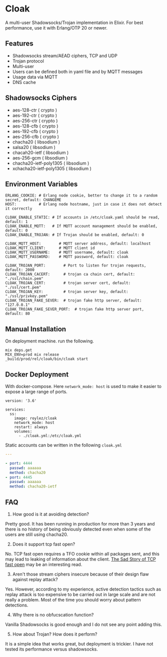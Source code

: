 # Cloak

A multi-user Shadowsocks/Trojan implementation in Elixir. For best performance, use it with Erlang/OTP 20 or newer.

## Features

* Shadowsocks stream/AEAD ciphers, TCP and UDP
* Trojan protocol
* Multi-user
* Users can be defined both in yaml file and by MQTT messages
* Usage data via MQTT
* DNS cache

## Shadowsocks Ciphers

* aes-128-ctr ( crypto )
* aes-192-ctr ( crypto )
* aes-256-ctr ( crypto )
* aes-128-cfb ( crypto )
* aes-192-cfb ( crypto )
* aes-256-cfb ( crypto )
* chacha20 ( libsodium )
* salsa20 ( libsodium )
* chacah20-ietf ( libsodium )
* aes-256-gcm ( libsodium )
* chacha20-ietf-poly1305 ( libsodium )
* xchacha20-ietf-poly1305 ( libsodium )

## Environment Variables

```
ERLANG_COOKIE: # Erlang node cookie, better to change it to a random secret, default: CHANGEME
HOST:          # Erlang node hostname, just in case it does not detect it correctly   

CLOAK_ENABLE_STATIC: # If accounts in /etc/cloak.yaml should be read, default: 1
CLOAK_ENABLE_MQTT:   # If MQTT account management should be enabled, default: 0
CLOAK_ENABLE_TROJAN: # If Trojan should be enabled, default: 0

CLOAK_MQTT_HOST:        # MQTT server address, default: localhost
CLOAK_MQTT_CLIENT:      # MQTT client id
CLOAK_MQTT_USERNAME:    # MQTT username, default: cloak
CLOAK_MQTT_PASSWORD:    # MQTT password, default: cloak

CLOAK_TROJAN_PORT:        # Port to listen for trojan requests, default: 2000
CLOAK_TROJAN_CACERT:      # trojan ca chain cert, default: "./ssl/chain.pem"
CLOAK_TROJAN_CERT:        # trojan server cert, default: "./ssl/cert.pem"
CLOAK_TROJAN_KEY:         # trojan server key, default: "./ssl/privkey.pem"
CLOAK_TROJAN_FAKE_SEVER:  # trojan fake http server, default: "127.0.0.1"
CLOAK_TROJAN_FAKE_SEVER_PORT:  # trojan fake http server port, default: 80
```

## Manual Installation

On deployment machine. run the following.

    mix deps.get
    MIX_ENV=prod mix release
    _build/prod/rel/cloak/bin/cloak start

## Docker Deployment

With docker-compose. Here `network_mode: host` is used to make it easier to expose a large range of ports.

```
version: '3.6'

services:
  ss:
    image: roylez/cloak
    network_mode: host
    restart: always
    volumes:
      - ./cloak.yml:/etc/cloak.yml
```

Static accounts can be written in the following `cloak.yml`

``` yaml
---

- port: 4444
  passwd: aaaaaa
  method: chacha20
- port: 4445
  passwd: aaaaaa
  method: chacha20-ietf
```

## FAQ

1. How good is it at avoiding detection?

Pretty good. It has been running in production for more than 3 years and there is no history of being obviously detected even when some of the users are still using chacha20.

2. Does it support tcp fast open?

No. TCP fast open requires a TFO cookie within all packages sent, and this may lead to leaking of information about the client. [The Sad Story of TCP fast open][1] may be an interesting read.

3. Aren't those stream ciphers insecure because of their design flaw against replay attack?

Yes. However, according to my experience, active detection tactics such as replay attack is too expensive to be carried out in large scale and are not really a problem. Most of the time you should worry about
pattern detections.

4. Why there is no obfucscation function?

Vanilla Shadowsocks is good enough and I do not see any point adding this.

5. How about Trojan? How does it perform?

It is a simple idea that works great, but deployment is trickier. I have not tested its performance versus shadowsocks.

[1]: https://squeeze.isobar.com/2019/04/11/the-sad-story-of-tcp-fast-open/
